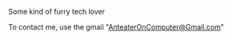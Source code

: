 Some kind of furry tech lover

To contact me, use the gmail "AnteaterOnComputer@Gmail.com"
<!---
How you got here?
--->
